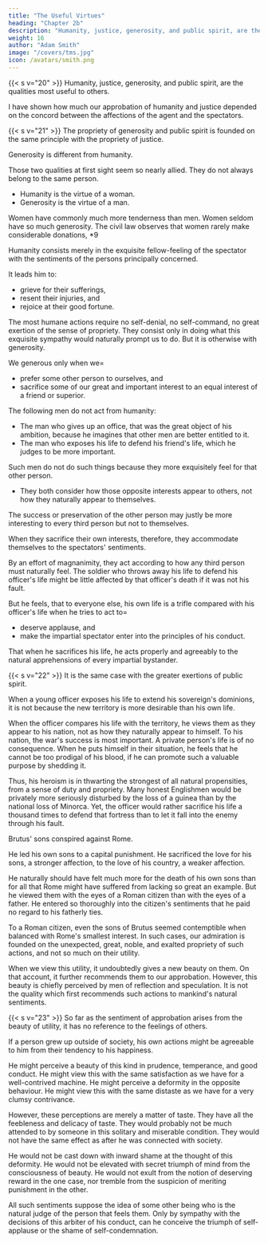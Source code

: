 ```yaml
---
title: "The Useful Virtues"
heading: "Chapter 2b"
description: "Humanity, justice, generosity, and public spirit, are the qualities most useful to others"
weight: 16
author: "Adam Smith"
image: "/covers/tms.jpg"
icon: /avatars/smith.png
---
```



{{< s v="20" >}} Humanity, justice, generosity, and public spirit, are the qualities most useful to others.

I have shown how much our approbation of humanity and justice depended on the concord between the affections of the agent and the spectators.

{{< s v="21" >}} The propriety of generosity and public spirit is founded on the same principle with the propriety of justice.

Generosity is different from humanity.

Those two qualities at first sight seem so nearly allied. They do not always belong to the same person.
- Humanity is the virtue of a woman.
- Generosity is the virtue of a man.

Women have commonly much more tenderness than men. Women seldom have so much generosity. The civil law observes that women rarely make considerable donations, *9


Humanity consists merely in the exquisite fellow-feeling of the spectator with the sentiments of the persons principally concerned.

It leads him to:
- grieve for their sufferings,
- resent their injuries, and
- rejoice at their good fortune.

The most humane actions require no self-denial, no self-command, no great exertion of the sense of propriety.
They consist only in doing what this exquisite sympathy would naturally prompt us to do.
But it is otherwise with generosity.

We generous only when we= 
- prefer some other person to ourselves, and
- sacrifice some of our great and important interest to an equal interest of a friend or superior.

The following men do not act from humanity:
- The man who gives up an office, that was the great object of his ambition, because he imagines that other men are better entitled to it.
- The man who exposes his life to defend his friend's life, which he judges to be more important.

Such men do not do such things because they more exquisitely feel for that other person.
- They both consider how those opposite interests appear to others, not how they naturally appear to themselves.

The success or preservation of the other person may justly be more interesting to every third person but not to themselves.

When they sacrifice their own interests, therefore, they accommodate themselves to the spectators' sentiments.

By an effort of magnanimity, they act according to how any third person must naturally feel.
The soldier who throws away his life to defend his officer's life might be little affected by that officer's death if it was not his fault.

But he feels, that to everyone else, his own life is a trifle compared with his officer's life when he tries to act to= 
- deserve applause, and
- make the impartial spectator enter into the principles of his conduct.

That when he sacrifices his life, he acts properly and agreeably to the natural apprehensions of every impartial bystander.


{{< s v="22" >}} It is the same case with the greater exertions of public spirit.

When a young officer exposes his life to extend his sovereign's dominions, it is not because the new territory is more desirable than his own life.

When the officer compares his life with the territory, he views them as they appear to his nation, not as how they naturally appear to himself.
To his nation, the war's success is most important.
A private person's life is of no consequence.
When he puts himself in their situation, he feels that he cannot be too prodigal of his blood, if he can promote such a valuable purpose by shedding it.

Thus, his heroism is in thwarting the strongest of all natural propensities, from a sense of duty and propriety.
Many honest Englishmen would be privately more seriously disturbed by the loss of a guinea than by the national loss of Minorca.
Yet, the officer would rather sacrifice his life a thousand times to defend that fortress than to let it fall into the enemy through his fault.

Brutus' sons conspired against Rome.

He led his own sons to a capital punishment.
He sacrificed the love for his sons, a stronger affection, to the love of his country, a weaker affection.

He naturally should have felt much more for the death of his own sons than for all that Rome might have suffered from lacking so great an example.
But he viewed them with the eyes of a Roman citizen than with the eyes of a father.
He entered so thoroughly into the citizen's sentiments that he paid no regard to his fatherly ties.

To a Roman citizen, even the sons of Brutus seemed contemptible when balanced with Rome's smallest interest.
In such cases, our admiration is founded on the unexpected, great, noble, and exalted propriety of such actions, and not so much on their utility.

When we view this utility, it undoubtedly gives a new beauty on them.
On that account, it further recommends them to our approbation.
However, this beauty is chiefly perceived by men of reflection and speculation.
It is not the quality which first recommends such actions to mankind's natural sentiments.


{{< s v="23" >}} So far as the sentiment of approbation arises from the beauty of utility, it has no reference to the feelings of others.

If a person grew up outside of society, his own actions might be agreeable to him from their tendency to his happiness.

He might perceive a beauty of this kind in prudence, temperance, and good conduct.
He might view this with the same satisfaction as we have for a well-contrived machine.
He might perceive a deformity in the opposite behaviour.
He might view this with the same distaste as we have for a very clumsy contrivance.

However, these perceptions are merely a matter of taste.
They have all the feebleness and delicacy of taste.
They would probably not be much attended to by someone in this solitary and miserable condition.
They would not have the same effect as after he was connected with society.

He would not be cast down with inward shame at the thought of this deformity.
He would not be elevated with secret triumph of mind from the consciousness of beauty.
He would not exult from the notion of deserving reward in the one case, nor tremble from the suspicion of meriting punishment in the other.

All such sentiments suppose the idea of some other being who is the natural judge of the person that feels them.
Only by sympathy with the decisions of this arbiter of his conduct, can he conceive the triumph of self-applause or the shame of self-condemnation.
